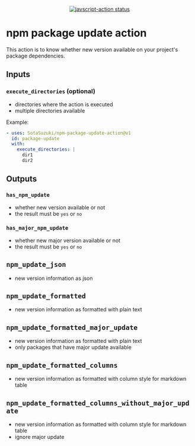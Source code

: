 
<p align="center">
  <a href="https://github.com/SotaSuzuki/npm-package-update-action/action"><img alt="javscript-action status" src="https://github.com/SotaSuzuki/npm-package-update-action/workflows/package-update/badge.svg"></a>
</p>

# npm package update action

This action is to know whether new version available on your project's package dependencies.

## Inputs

### `execute_directories` (**optional**)

- directories where the action is executed
- multiple directories available

Example:
```yml
- uses: SotaSuzuki/npm-package-update-action@v1
  id: package-update
  with:
    execute_directories: |
      dir1
      dir2
```

## Outputs

### `has_npm_update`

- whether new version available or not
- the result must be `yes` or `no`

### `has_major_npm_update`

- whether new major version available or not
- the result must be `yes` or `no`

## `npm_update_json`

- new version information as json

## `npm_update_formatted`

- new version information as formatted with plain text

## `npm_update_formatted_major_update`

- new version information as formatted with plain text
- only packages that have major update available

## `npm_update_formatted_columns`

- new version information as formatted with column style for markdown table

## `npm_update_formatted_columns_without_major_update`

- new version information as formatted with column style for markdown table
- ignore major update
